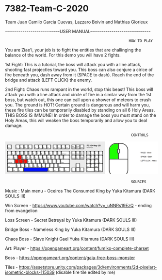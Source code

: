 # 7382-Team-C-2020
Team Juan Camilo Garcia Cuevas, Lazzaro Boivin and Mathias Glorieux


----------------------------USER MANUAL-------------------------------


                                                             HOW TO PLAY

You are Ziae'l, your job is to fight the entities that are challinging the balance of the world. For this demo you will have 2 fights.

1st Fight: This is a tutorial, the boss will attack you with a line attack, shooting fast projectles toward you. This boss can also conjure a cirlce of fire beneath you, dash away from it (SPACE to dash). Reach the end of the bridge and attack (LEFT CLICK) the enemy.

2nd Fight: Chaos runs rampant in the world, stop this beast! This boss will attack you with a line attack and circle of fire in a similar way from the 1st boss, but watch out, this one can call upon a shower of meteors to crush you. The ground is HOT! Certain ground is dangerous and will harm you, these fire tiles can be temporarily disabled by standing on all 6 Holy Areas. THIS BOSS IS IMMUNE! In order to damage the boss you must stand on the Holy Areas, this will weaken the boss temporarily and allow you to deal damage.

                                                              CONTROLS

![](Images/Ziae'lDemo-Final.png)

                                                              SOURCES
                                                              
Music : 
Main menu - Oceiros The Consumed King by Yuka Kitamura (DARK SOULS III)

Win Screen - https://www.youtube.com/watch?v=_uNNRs19EzQ - ending from evangelion

Loss Screen - Secret Betreyal by Yuka Kitamura (DARK SOULS III)

Bridge Boss - Nameless King by  Yuka Kitamura (DARK SOULS III)

Chaos Boss - Slave Knight Gael  Yuka Kitamura (DARK SOULS III)

Art:
Player - https://opengameart.org/content/fumiko-complete-charset

Boss - https://opengameart.org/content/gaia-free-boss-monster

Tiles - https://assetstore.unity.com/packages/3d/environments/2d-pixelart-isometric-blocks-115039 (disable fire tile edited by me)



